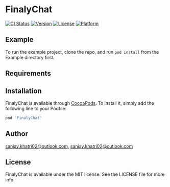 # FinalyChat

[![CI Status](https://img.shields.io/travis/sanjay.khatri02@outlook.com/FinalyChat.svg?style=flat)](https://travis-ci.org/sanjay.khatri02@outlook.com/FinalyChat)
[![Version](https://img.shields.io/cocoapods/v/FinalyChat.svg?style=flat)](https://cocoapods.org/pods/FinalyChat)
[![License](https://img.shields.io/cocoapods/l/FinalyChat.svg?style=flat)](https://cocoapods.org/pods/FinalyChat)
[![Platform](https://img.shields.io/cocoapods/p/FinalyChat.svg?style=flat)](https://cocoapods.org/pods/FinalyChat)

## Example

To run the example project, clone the repo, and run `pod install` from the Example directory first.

## Requirements

## Installation

FinalyChat is available through [CocoaPods](https://cocoapods.org). To install
it, simply add the following line to your Podfile:

```ruby
pod 'FinalyChat'
```

## Author

sanjay.khatri02@outlook.com, sanjay.khatri02@outlook.com

## License

FinalyChat is available under the MIT license. See the LICENSE file for more info.
